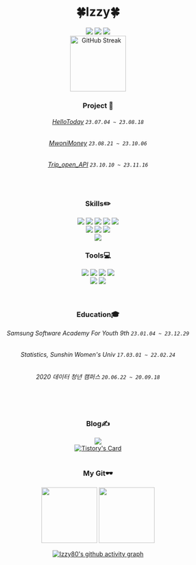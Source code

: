 <div align="center"><!--전체 둘러싸고 있는 div-->
<!-- header -->
  
# 🍀Izzy🍀
<!--![header](https://capsule-render.vercel.app/api?type=waving&color=timeGradient&text=Welcome%20to%20Izzy80's%20GitHub%20&animation=twinkling&fontSize=35&fontAlignY=40&fontAlign=70&height=250)-->
<img src = "https://hits.seeyoufarm.com/api/count/incr/badge.svg?url=https%3A%2F%2Fgithub.com%2Fizzy80&count_bg=%2370A5FD&title_bg=%23000000&icon=github.svg&icon_color=%23FFFFFF&title=hits&edge_flat=false">
<img src="http://mazassumnida.wtf/api/mini/generate_badge?boj=ddingddong">
<a href="mailto:jiheon809@gmail.com"><img src="https://img.shields.io/badge/Gmail-d14836?style=flat&logo=Gmail&logoColor=white&link=mailto:jiheon809@gmail.com"/></a>
<!--<a href="mailto:???@naver.com"><img src="https://img.shields.io/badge/Naver-03C75A?style=flat&logo=Naver&logoColor=white&link=mailto:???@naver.com"/></a>-->
<br>
<img style="height:130px" src="https://streak-stats.demolab.com?user=izzy80&theme=tokyonight-duo&date_format=%5BY.%5Dn.j" alt="GitHub Streak" />
<!-- 나에 대한 간략한 설명 --> 
<br>
  
### Project 👊
###### [HelloToday](https://github.com/izzy80/hello_today) `23.07.04 ~ 23.08.18`
###### [MwoniMoney](https://github.com/izzy80/MwoniMoney) `23.08.21 ~ 23.10.06`
###### [Trip_open_API](https://github.com/izzy80/Trip_open_API) `23.10.10 ~ 23.11.16`
<br>

### Skills✏️
<img src="https://img.shields.io/badge/Java-007396?style=flat&logo=OpenJDK&logoColor=white"/>
<img src="https://img.shields.io/badge/Spring-6DB33F?style=flat&logo=spring&logoColor=white">
<img src="https://img.shields.io/badge/Springboot-6DB33F?style=flat&logo=springboot&logoColor=white">
<img src="https://img.shields.io/badge/MySQL-4479A1?style=flat&logo=mysql&logoColor=white">
<img src="https://img.shields.io/badge/MariaDB-003545?style=flat&logo=mariaDB&logoColor=white">
<br>
<!--  <img src="https://img.shields.io/badge/Linux-FCC624?style=flat&logo=linux&logoColor=black">
  <img src="https://img.shields.io/badge/Docker-2496ED?style=flat&logo=Docker&logoColor=white" />
  <img src="https://img.shields.io/badge/Amazon%20AWS-232F3E?style=flat&logo=Amazon%20AWS&logoColor=white" />
  -->
<img src="https://img.shields.io/badge/HTML5-E34F26?style=flat&logo=html5&logoColor=white">
<img src="https://img.shields.io/badge/CSS-1572B6?style=flat&logo=css3&logoColor=white">
<img src="https://img.shields.io/badge/JavaScript-F7DF1E?style=flat&logo=JavaScript&logoColor=black"/>
<!--<img src="https://img.shields.io/badge/React-61DAFB?style=flat&logo=react&logoColor=black">-->
<!--<img src="https://img.shields.io/badge/Android-3DDC84?style=flat&logo=Android&logoColor=black"/>-->
<br>
<!--<img src="https://img.shields.io/badge/C++-00599C.svg?style=flat&logo=C%2B%2B&logoColor=white"/> -->
<img src="https://img.shields.io/badge/Python-3776AB?style=flat&logo=python&logoColor=white">
<!-- ### Studying📚 공부하는 것 추가하기 --> 
<br>

### Tools💻
<img src="https://img.shields.io/badge/Github-181717?style=flat&logo=github&logoColor=white">
<img src="https://img.shields.io/badge/Git-F05032?style=flat&logo=git&logoColor=white">
<img src="https://img.shields.io/badge/Notion-000000?style=flat&logo=notion&logoColor=white">
<img src="https://img.shields.io/badge/Slack-4A154B?style=flat&logo=Slack&logoColor=white">
<br>

<img src="https://img.shields.io/badge/IntelliJ%20IDEA-000000?style=flat&logo=IntelliJ%20IDEA&logoColor=white">
<img src="https://img.shields.io/badge/Visual%20Studio%20Code-007ACC?style=flat&logo=Visual%20Studio%20Code&logoColor=white">
<!--<img src="https://img.shields.io/badge/Android%20Studio-3DDC84?style=flat&logo=Android%20Studio&logoColor=white">-->
<br>
<br>
<br> 

### Education🎓
###### Samsung Software Academy For Youth 9th `23.01.04 ~ 23.12.29`
######  Statistics, Sunshin Women's Univ  `17.03.01 ~ 22.02.24`
###### 2020 데이터 청년 캠퍼스 `20.06.22 ~ 20.09.18`
<br>
<br> 

### Blog✍️
<a href="https://izzy.tistory.com/"><img src="https://img.shields.io/badge/tech blog-EC5219?style=flat&logo=Tistory&logoColor=white&link=https://izzy.tistory.com/"/></a>  
[![Tistory's Card](https://github-readme-tistory-card.vercel.app/api?name=izzy&theme=default)](https://izzy.tistory.com)
<br>
<br> 

### My Git🕶️
<img style="height:130px" src="https://github-readme-stats.vercel.app/api?username=izzy80&theme=vue&show_icons=true&include_all_commits=true&layout=compact"/>
<img style="height:130px" src="https://github-readme-stats.vercel.app/api/top-langs/?username=izzy80&layout=compact"/>

<!-- Contribute Graph --> 
[![Izzy80's github activity graph](https://github-readme-activity-graph.vercel.app/graph?username=izzy80&area=true&hide_border=false&color=70A5FD&bg_color=ffffff&line=BF91F3&point=BF91F3&hide_title=true)](https://github.com/izzy80/github-readme-activity-graph)  
</div> <!-- 전체 정렬 div --> 

<!--추가 배지 -->
<!-- 백준 --> 
<!--[![Solved.ac Profile](http://mazassumnida.wtf/api/v2/generate_badge?boj=ddingddong)](https://solved.ac/ddingddong/)-->
